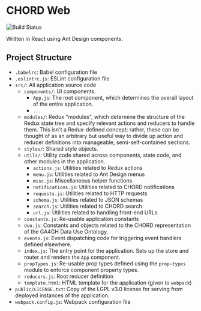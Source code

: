 # CHORD Web

![Build Status](https://api.travis-ci.org/c3g/chord_web.svg?branch=master)

Written in React using Ant Design components.

## Project Structure

  * `.babelrc`: Babel configuration file
  * `.eslintrc.js`: ESLint configuration file
  * `src/`: All application source code
    * `components/`: UI components. 
      * `App.js`: The root component, which determines the overall layout of 
                  the entire application.
      * `...`
    * `modules/`: Redux "modules", which determine the structure of the Redux 
                  state tree and specify relevant actions and reducers to 
                  handle them. This isn't a Redux-defined concept; rather,
                  these can be thought of as an arbitrary but useful way to
                  divide up action and reducer definitions into manageable,
                  semi-self-contained sections.
    * `styles/`: Shared style objects.
    * `utils/`: Utility code shared across components, state code, and other 
                modules in the application.
      * `actions.js`: Utilities related to Redux actions
      * `menu.js`: Utilities related to Ant Design menus
      * `misc.js`: Miscellaneous helper functions
      * `notifications.js`: Utilities related to CHORD notifications
      * `requests.js`: Utilities related to HTTP requests
      * `schema.js`: Utilities related to JSON schemas
      * `search.js`: Utilities related to CHORD search
      * `url.js`: Utilities related to handling front-end URLs
    * `constants.js`: Re-usable application constants
    * `duo.js`: Constants and objects related to the CHORD representation of
                the GA4GH Data Use Ontology.
    * `events.js`: Event dispatching code for triggering event handlers defined
                   elsewhere.
    * `index.js`: The entry point for the application. Sets up the store and
                  router and renders the `App` component.
    * `propTypes.js`: Re-usable prop types defined using the `prop-types`
                      module to enforce component property types.
    * `reducers.js`: Root reducer definition
    * `template.html`: HTML template for the application (given to `webpack`)
  * `public/LICENSE.txt`: Copy of the LGPL v3.0 license for serving from
                          deployed instances of the application.
  * `webpack.config.js`: Webpack configuration file
